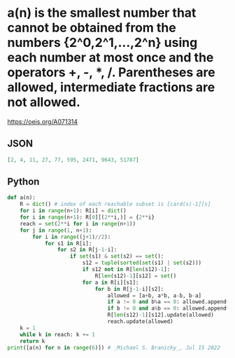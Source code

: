 # a\(n\) is the smallest number that cannot be obtained from the numbers \{2^0,2^1,\.\.\.,2^n\} using each number at most once and the operators \+, \-, \*, /\. Parentheses are allowed, intermediate fractions are not allowed\.
https://oeis.org/A071314
## JSON
```JSON
[2, 4, 11, 27, 77, 595, 2471, 9643, 51787]
```
## Python
```Python
def a(n):
    R = dict() # index of each reachable subset is [card(s)-1][s]
    for i in range(n+1): R[i] = dict()
    for i in range(n+1): R[0][(2**i,)] = {2**i}
    reach = set(2**i for i in range(n+1))
    for j in range(1, n+1):
        for i in range((j+1)//2):
            for s1 in R[i]:
                for s2 in R[j-1-i]:
                    if set(s1) & set(s2) == set():
                        s12 = tuple(sorted(set(s1) | set(s2)))
                        if s12 not in R[len(s12)-1]:
                            R[len(s12)-1][s12] = set()
                        for a in R[i][s1]:
                            for b in R[j-1-i][s2]:
                                allowed = [a+b, a*b, a-b, b-a]
                                if a != 0 and b%a == 0: allowed.append(b//a)
                                if b != 0 and a%b == 0: allowed.append(a//b)
                                R[len(s12)-1][s12].update(allowed)
                                reach.update(allowed)
    k = 1
    while k in reach: k += 1
    return k
print([a(n) for n in range(6)]) # _Michael S. Branicky_, Jul 15 2022
```
